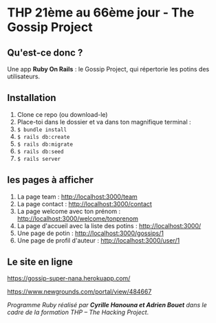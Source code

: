 # THP 21ème au 66ème jour - The Gossip Project

## Qu'est-ce donc ?
Une app **Ruby On Rails** : le Gossip Project, qui répertorie les potins des utilisateurs.

## Installation
1. Clone ce repo (ou download-le)
2. Place-toi dans le dossier et va dans ton magnifique terminal :
3. `$ bundle install` 
4. `$ rails db:create`
5. `$ rails db:migrate` 
6. `$ rails db:seed`
7. `$ rails server`

## les pages à afficher 
1. La page team : <http://localhost:3000/team>
2. La page contact : <http://localhost:3000/contact>
3. La page welcome avec ton prénom : <http://localhost:3000/welcome/tonprenom>
4. La page d'accueil avec la liste des potins : <http://localhost:3000/>
5. Une page de potin : <http://localhost:3000/gossips/1>
6. Une page de profil d'auteur : <http://localhost:3000/user/1>

## Le site en ligne
<https://gossip-super-nana.herokuapp.com/>



<https://www.newgrounds.com/portal/view/484667>


*Programme Ruby réalisé par **Cyrille Hanouna et Adrien Bouet** dans le cadre de la formation THP – The Hacking Project*.
